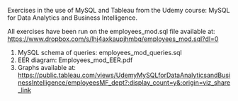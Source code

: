 Exercises in the use of MySQL and Tableau from the Udemy course:
MySQL for Data Analytics and Business Intelligence.

All exercises have been run on the employees_mod.sql file available at:
https://www.dropbox.com/s/lhj4axkaupjhmbq/employees_mod.sql?dl=0

1. MySQL schema of queries: employees_mod_queries.sql
2. EER diagram: Employees_mod_EER.pdf
2. Graphs available at: https://public.tableau.com/views/UdemyMySQLforDataAnalyticsandBusinessIntelligence/employeesMF_dept?:display_count=y&:origin=viz_share_link
